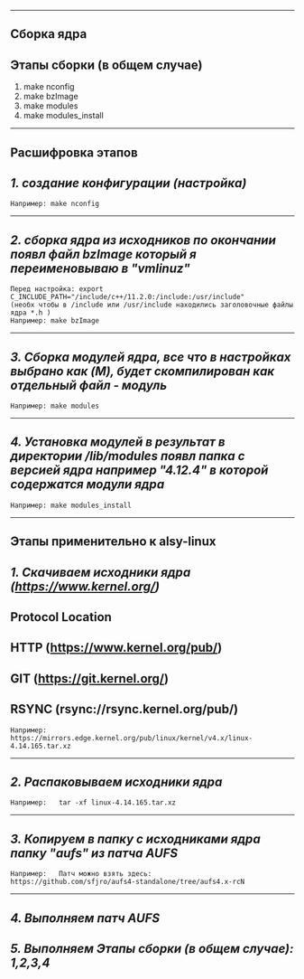 -------------------------------------------------------------
Сборка ядра
-------------------------------------------------------------
Этапы сборки (в общем случае)
-------------------------------------------------------------
1. make nconfig
2. make bzImage
3. make modules
4. make modules_install
-------------------------------------------------------------
Расшифровка этапов
-------------------------------------------------------------
*1. создание конфигурации (настройка)*
-------------------------------------------------------------
    Например: make nconfig    
-------------------------------------------------------------   
*2. сборка ядра из исходников по окончании появл файл bzImage который я переименовываю в "vmlinuz"*
------------------------------------------------------------   
    Перед настройка: export C_INCLUDE_PATH="/include/c++/11.2.0:/include:/usr/include"
    (необх чтобы в /include или /usr/include находились заголовочные файлы ядра *.h )
    Например: make bzImage
-------------------------------------------------------------
*3. Сборка модулей ядра, все что в настройках выбрано как (M), будет скомпилирован как отдельный файл - модуль*
-------------------------------------------------------------
    Например: make modules
-------------------------------------------------------------   
*4. Установка модулей в результат в директории /lib/modules появл папка с версией ядра например "4.12.4" в которой содержатся модули ядра*
-------------------------------------------------------------   
    Например: make modules_install
-------------------------------------------------------------
Этапы применительно к alsy-linux
-------------------------------------------------------------
*1. Скачиваем исходники ядра (https://www.kernel.org/)*
-------------------------------------------------------------
Protocol            Location
-------------------------------------------------------------
HTTP                (https://www.kernel.org/pub/)
-------------------------------------------------------------
GIT                 (https://git.kernel.org/)
-------------------------------------------------------------
RSYNC               (rsync://rsync.kernel.org/pub/)
-------------------------------------------------------------
    Например:   https://mirrors.edge.kernel.org/pub/linux/kernel/v4.x/linux-4.14.165.tar.xz
-------------------------------------------------------------
*2. Распаковываем исходники ядра* 
-------------------------------------------------------------
    Например:   tar -xf linux-4.14.165.tar.xz
-------------------------------------------------------------
*3. Копируем в папку с исходниками ядра папку "aufs" из патча AUFS*
-------------------------------------------------------------
    Например:   Патч можно взять здесь: 
    https://github.com/sfjro/aufs4-standalone/tree/aufs4.x-rcN
-------------------------------------------------------------
*4. Выполняем патч AUFS*
-------------------------------------------------------------
*5. Выполняем Этапы сборки (в общем случае): 1,2,3,4*
-------------------------------------------------------------
